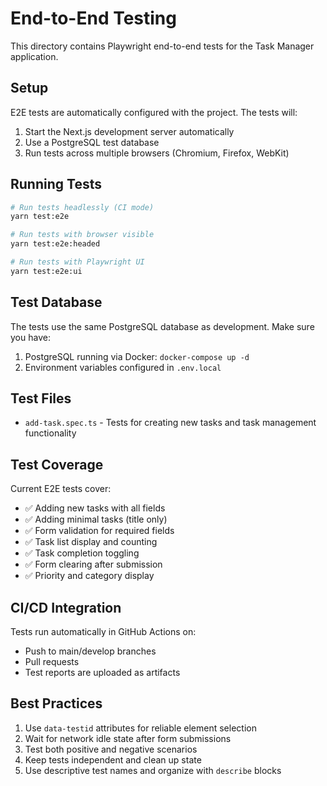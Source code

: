 # End-to-End Testing

This directory contains Playwright end-to-end tests for the Task Manager application.

## Setup

E2E tests are automatically configured with the project. The tests will:

1. Start the Next.js development server automatically
2. Use a PostgreSQL test database
3. Run tests across multiple browsers (Chromium, Firefox, WebKit)

## Running Tests

```bash
# Run tests headlessly (CI mode)
yarn test:e2e

# Run tests with browser visible
yarn test:e2e:headed

# Run tests with Playwright UI
yarn test:e2e:ui
```

## Test Database

The tests use the same PostgreSQL database as development. Make sure you have:

1. PostgreSQL running via Docker: `docker-compose up -d`
2. Environment variables configured in `.env.local`

## Test Files

- `add-task.spec.ts` - Tests for creating new tasks and task management functionality

## Test Coverage

Current E2E tests cover:

- ✅ Adding new tasks with all fields
- ✅ Adding minimal tasks (title only)
- ✅ Form validation for required fields
- ✅ Task list display and counting
- ✅ Task completion toggling
- ✅ Form clearing after submission
- ✅ Priority and category display

## CI/CD Integration

Tests run automatically in GitHub Actions on:
- Push to main/develop branches
- Pull requests
- Test reports are uploaded as artifacts

## Best Practices

1. Use `data-testid` attributes for reliable element selection
2. Wait for network idle state after form submissions
3. Test both positive and negative scenarios
4. Keep tests independent and clean up state
5. Use descriptive test names and organize with `describe` blocks